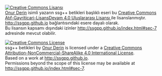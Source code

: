 <a rel="license" href="http://creativecommons.org/licenses/by-nc-sa/4.0/"><img alt="Creative Commons Lisansı" style="border-width:0" src="https://i.creativecommons.org/l/by-nc-sa/4.0/88x31.png" /></a><br /><a xmlns:cc="http://creativecommons.org/ns#" href="https://github.com/ssgpp/betikler" property="cc:attributionName" rel="cc:attributionURL">Onur Derin</a> isimli yazarın <span xmlns:dct="http://purl.org/dc/terms/" property="dct:title">ssg++ betikleri</span> başlıklı eseri bu <a rel="license" href="http://creativecommons.org/licenses/by-nc-sa/4.0/"> Creative Commons Atıf-Gayriticari-LisansDevam 4.0 Uluslararası Lisansı </a> ile lisanslanmıştır.<br /><a xmlns:dct="http://purl.org/dc/terms/" href="http://ssgpp.github.io" rel="dct:source">http://ssgpp.github.io</a> bağlantısındaki esere dayalı olarak.<br />Bu lisansın kapsamı dışındaki izinler <a xmlns:cc="http://creativecommons.org/ns#" href="http://ssgpp.github.io/index.html#sec-7" rel="cc:morePermissions">http://ssgpp.github.io/index.html#sec-7</a> adresinde mevcut olabilir.

<a rel="license" href="http://creativecommons.org/licenses/by-nc-sa/4.0/"><img alt="Creative Commons License" style="border-width:0" src="https://i.creativecommons.org/l/by-nc-sa/4.0/88x31.png" /></a><br /><span xmlns:dct="http://purl.org/dc/terms/" property="dct:title">ssg++ betikleri</span> by <a xmlns:cc="http://creativecommons.org/ns#" href="https://github.com/ssgpp/betikler" property="cc:attributionName" rel="cc:attributionURL">Onur Derin</a> is licensed under a <a rel="license" href="http://creativecommons.org/licenses/by-nc-sa/4.0/">Creative Commons Attribution-NonCommercial-ShareAlike 4.0 International License</a>.<br />Based on a work at <a xmlns:dct="http://purl.org/dc/terms/" href="http://ssgpp.github.io" rel="dct:source">http://ssgpp.github.io</a>.<br />Permissions beyond the scope of this license may be available at <a xmlns:cc="http://creativecommons.org/ns#" href="http://ssgpp.github.io/index.html#sec-7" rel="cc:morePermissions">http://ssgpp.github.io/index.html#sec-7</a>.
